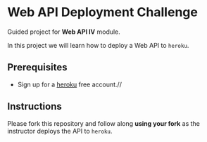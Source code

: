 # Web API Deployment Challenge

Guided project for **Web API IV** module.

In this project we will learn how to deploy a Web API to `heroku`.

## Prerequisites

- Sign up for a [heroku](https://www.heroku.com/) free account.//

## Instructions

Please fork this repository and follow along **using your fork** as the instructor deploys the API to `heroku`.
